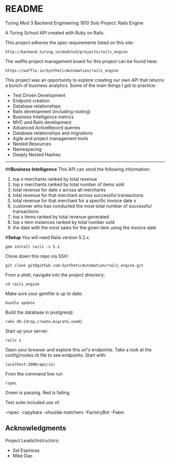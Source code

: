 # README
Turing Mod 3 Backend Engineering 1810
Solo Project: Rails Engine

A Turing School API created with Ruby on Rails.


This project adheres the spec requirements listed on this site:

`http://backend.turing.io/module3/projects/rails_engine`

The waffle project management board for this project can be found here:

`https://waffle.io/SyntheticAutomation/rails_engine`

This project was an opportunity to explore creating our own API that returns a bunch of business analytics. Some of the main things I got to practice:

- Test Driven Development
- Endpoint creation
- Database relationships
- Rails development (including routing)
- Business Intelligence metrics
- MVC and Rails development
- Advanced ActiveRecord queries
- Database relationships and migrations
- Agile and project management tools
- Nested Resources
- Namespacing
- Deeply Nested Hashes
------------------------------------------
##**Business Intelligence**
This API can send the following information:
1. top x merchants ranked by total revenue
2. top x merchants ranked by total number of items sold
3. total revenue for date x across all merchants
4. total revenue for that merchant across successful transactions
5. total revenue for that merchant for a specific invoice date x
6. customer who has conducted the most total number of successful transactions
7. top x items ranked by total revenue generated
8. top x item instances ranked by total number sold
9. the date with the most sales for the given item using the invoice date


#**Setup**
You will need Rails version 5.2.x.
```
gem install rails -v 5.1
```
Clone down this repo via SSH:
```
git clone git@github.com:SyntheticAutomation/rails_engine.git
```
From a shell, navigate into the project directory:
```
cd rails_engine
```
Make sure your gemfile is up to date:
```
bundle update
```
Build the database in postgresql:
```
rake db:{drop,create,migrate,seed}
```
Start up your server:
```
rails s
```
Open your browser and explore this url's endpoints. Take a look at the config/routes.rb file to see endpoints. Start with:
```
localhost:3000/api/v1/
```

From the command line run
```
rspec
```
Green is passing. Red is failing.

Test suite included use of:

-rspec
-capybara
-shoulda-matchers
-FactoryBot
-Faker

## Acknowledgments

Project Leads/Instructors:
* Sal Espinosa
* Mike Dao
